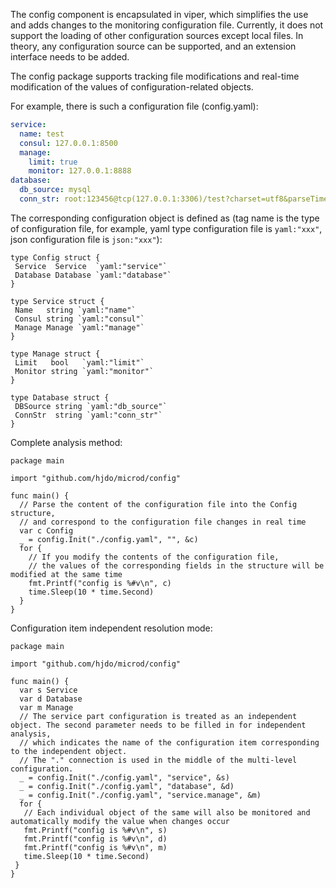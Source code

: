 The config component is encapsulated in viper, which simplifies the use and adds changes to the monitoring configuration file. Currently, it does not support the loading of other configuration sources except local files. In theory, any configuration source can be supported, and an extension interface needs to be added.

The config package supports tracking file modifications and real-time modification of the values ​​of configuration-related objects.

For example, there is such a configuration file (config.yaml):

```yaml
service:
  name: test
  consul: 127.0.0.1:8500
  manage:
    limit: true
    monitor: 127.0.0.1:8888
database:
  db_source: mysql
  conn_str: root:123456@tcp(127.0.0.1:3306)/test?charset=utf8&parseTime=true
```

The corresponding configuration object is defined as (tag name is the type of configuration file, for example, yaml type configuration file is `yaml:"xxx"`, json configuration file is `json:"xxx"`):

```golang
type Config struct {
 Service  Service  `yaml:"service"`
 Database Database `yaml:"database"`
}

type Service struct {
 Name   string `yaml:"name"`
 Consul string `yaml:"consul"`
 Manage Manage `yaml:"manage"`
}

type Manage struct {
 Limit   bool   `yaml:"limit"`
 Monitor string `yaml:"monitor"`
}

type Database struct {
 DBSource string `yaml:"db_source"`
 ConnStr  string `yaml:"conn_str"`
}
```

Complete analysis method:

```golang
package main

import "github.com/hjdo/microd/config"

func main() {
  // Parse the content of the configuration file into the Config structure, 
  // and correspond to the configuration file changes in real time
  var c Config
  _ = config.Init("./config.yaml", "", &c)
  for {
    // If you modify the contents of the configuration file, 
    // the values ​​of the corresponding fields in the structure will be modified at the same time
    fmt.Printf("config is %#v\n", c)
    time.Sleep(10 * time.Second)
  }
}
```

Configuration item independent resolution mode:

```golang
package main

import "github.com/hjdo/microd/config"

func main() {
  var s Service
  var d Database
  var m Manage
  // The service part configuration is treated as an independent object. The second parameter needs to be filled in for independent analysis, 
  // which indicates the name of the configuration item corresponding to the independent object. 
  // The "." connection is used in the middle of the multi-level configuration.
  _ = config.Init("./config.yaml", "service", &s)
  _ = config.Init("./config.yaml", "database", &d)
  _ = config.Init("./config.yaml", "service.manage", &m)
  for {
   // Each individual object of the same will also be monitored and automatically modify the value when changes occur
   fmt.Printf("config is %#v\n", s)
   fmt.Printf("config is %#v\n", d)
   fmt.Printf("config is %#v\n", m)
   time.Sleep(10 * time.Second)
 }
}
```